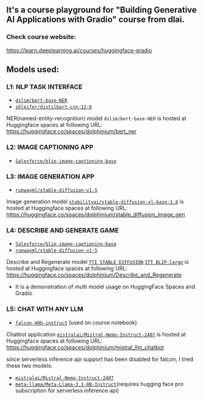 ## It's a course playground for "Building Generative AI Applications with Gradio" course from dlai.

### Check course website:
https://learn.deeplearning.ai/courses/huggingface-gradio

## Models used:
### L1: NLP TASK INTERFACE
* [`dslim/bert-base-NER`](https://huggingface.co/dslim/bert-base-NER)
* [`shleifer/distilbart-cnn-12-6`](https://huggingface.co/sshleifer/distilbart-cnn-12-6)

NER(named-entity-recognition) model `dslim/bert-base-NER` is hosted at Huggingface spaces at following URL: https://huggingface.co/spaces/dolphinium/bert_ner 

### L2: IMAGE CAPTIONING APP
* [`Salesforce/blip-image-captioning-base`](https://huggingface.co/Salesforce/blip-image-captioning-base)
### L3: IMAGE GENERATION APP
* [`runwayml/stable-diffusion-v1-5`](https://huggingface.co/runwayml/stable-diffusion-v1-5/tree/main)

Image generation model [`stabilityai/stable-diffusion-xl-base-1.0`](https://huggingface.co/stabilityai/stable-diffusion-xl-base-1.0) is hosted at Huggingface spaces at following URL: https://huggingface.co/spaces/dolphinium/stable_diffusion_image_gen
### L4: DESCRIBE AND GENERATE GAME
* [`Salesforce/blip-image-captioning-base`](https://huggingface.co/Salesforce/blip-image-captioning-base)
* [`runwayml/stable-diffusion-v1-5`](https://huggingface.co/runwayml/stable-diffusion-v1-5/tree/main)


Describe and Regenerate model [`TTI STABLE DIFFUSION`](https://huggingface.co/stabilityai/stable-diffusion-xl-base-1.0) [`ITT BLIP-large`](https://huggingface.co/Salesforce/blip-image-captioning-large) is hosted at Huggingface spaces at following URL: 
https://huggingface.co/spaces/dolphinium/Describe_and_Regenerate. 
* It is a demonstration of multi model usage on HuggingFace Spaces and Gradio

### L5: CHAT WITH ANY LLM
* [`falcon-40b-instruct`](https://huggingface.co/tiiuae/falcon-40b-instruct) (used on course notebook)


Chatbot application [`mistralai/Mistral-Nemo-Instruct-2407`](https://huggingface.co/mistralai/Mistral-Nemo-Instruct-2407) is hosted at Huggingface spaces at following URL: 
https://huggingface.co/spaces/dolphinium/mistral_llm_chatbot


since serverless inference api support has been disabled for falcon, I tried these two models:

* [`mistralai/Mistral-Nemo-Instruct-2407`](https://huggingface.co/mistralai/Mistral-Nemo-Instruct-2407)
* [`meta-llama/Meta-Llama-3.1-8B-Instruct`](https://huggingface.co/meta-llama/Meta-Llama-3.1-8B-Instruct)(requires hugging face pro subscription for serverless inference api)
